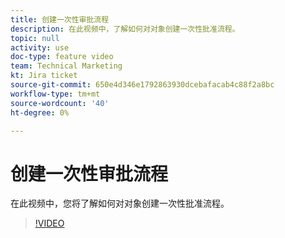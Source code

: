 ```yaml
---
title: 创建一次性审批流程
description: 在此视频中，了解如何对对象创建一次性批准流程。
topic: null
activity: use
doc-type: feature video
team: Technical Marketing
kt: Jira ticket
source-git-commit: 650e4d346e1792863930dcebafacab4c88f2a8bc
workflow-type: tm+mt
source-wordcount: '40'
ht-degree: 0%

---
```


# 创建一次性审批流程

在此视频中，您将了解如何对对象创建一次性批准流程。

>[!VIDEO](https://video.tv.adobe.com/v/335225/?quality=12&learn=on)
